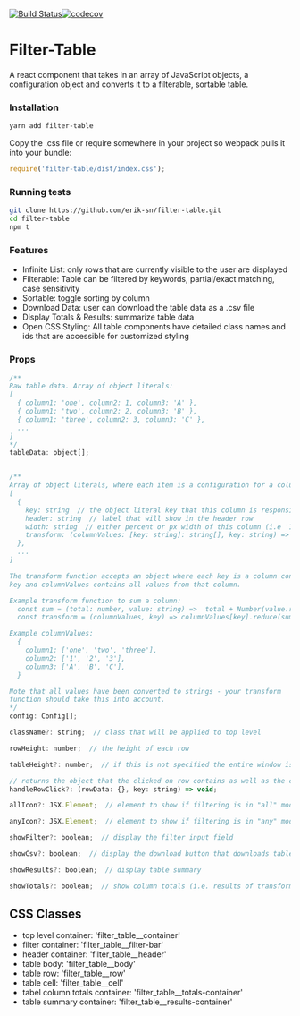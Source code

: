 [![Build Status](https://travis-ci.org/erik-sn/filter-table.svg?branch=master)](https://travis-ci.org/erik-sn/filter-table)[![codecov](https://codecov.io/gh/erik-sn/filter-table/branch/master/graph/badge.svg)](https://codecov.io/gh/erik-sn/filter-table)


# Filter-Table

A react component that takes in an array of JavaScript objects, a configuration object and converts it to a filterable, sortable table.


### Installation

```bash
yarn add filter-table
```

Copy the .css file or require somewhere in your project so webpack pulls it into your bundle:

```javascript
require('filter-table/dist/index.css');
```



### Running tests

```bash
git clone https://github.com/erik-sn/filter-table.git
cd filter-table
npm t
```

### Features

- Infinite List: only rows that are currently visible to the user are displayed
- Filterable: Table can be filtered by keywords, partial/exact matching, case sensitivity
- Sortable: toggle sorting by column
- Download Data: user can download the table data as a .csv file
- Display Totals & Results: summarize table data
- Open CSS Styling: All table components have detailed class names and ids that are accessible for customized styling

### Props

```JavaScript
/**
Raw table data. Array of object literals:
[
  { column1: 'one', column2: 1, column3: 'A' },
  { column1: 'two', column2: 2, column3: 'B' },
  { column1: 'three', column2: 3, column3: 'C' },
  ...
]
*/
tableData: object[];


/**
Array of object literals, where each item is a configuration for a column:
[
  {
    key: string  // the object literal key that this column is responsible for
    header: string  // label that will show in the header row
    width: string  // either percent or px width of this column (i.e '15%', '30px')
    transform: (columnValues: [key: string]: string[], key: string) => any
  },
  ...
]

The transform function accepts an object where each key is a column configuration
key and columnValues contains all values from that column.

Example transform function to sum a column:
  const sum = (total: number, value: string) =>  total + Number(value.replace(/,/g, ''));
  const transform = (columnValues, key) => columnValues[key].reduce(sum, 0);

Example columnValues:
  {
    column1: ['one', 'two', 'three'],
    column2: ['1', '2', '3'],
    column3: ['A', 'B', 'C'],
  }

Note that all values have been converted to strings - your transform
function should take this into account.
*/
config: Config[];

className?: string;  // class that will be applied to top level

rowHeight: number;  // the height of each row

tableHeight?: number;  // if this is not specified the entire window is used

// returns the object that the clicked on row contains as well as the column key
handleRowClick?: (rowData: {}, key: string) => void;

allIcon?: JSX.Element;  // element to show if filtering is in "all" mode

anyIcon?: JSX.Element;  // element to show if filtering is in "any" mode

showFilter?: boolean;  // display the filter input field

showCsv?: boolean;  // display the download button that downloads table data

showResults?: boolean;  // display table summary

showTotals?: boolean;  // show column totals (i.e. results of transform functions)
```

## CSS Classes

- top level container: 'filter_table__container'
- filter container: 'filter_table__filter-bar'
- header container: 'filter_table__header'
- table body: 'filter_table__body'
- table row: 'filter_table__row'
- table cell: 'filter_table__cell'
- tabel column totals container: 'filter_table__totals-container'
- table summary container: 'filter_table__results-container'